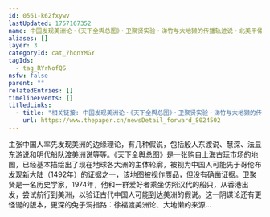 ```yaml
---
id: 0561-k62fxywv
lastUpdated: 1757167352
name: 中国发现美洲论・《天下全舆总图》・卫聚贤实验・涕竹与大地獭的传播轨迹说・北美甲骨文・郑和渡挪威说・郑和渡澳洲说
aliases: []
layer: 3
categoryId: cat_7hqnYMGY
tagIds:
  - tag_RYrNofQS
nsfw: false
parent: ""
relatedEntries: []
timelineEvents: []
titledLinks:
  - title: "相关链接: 中国发现美洲论・《天下全舆总图》・卫聚贤实验・涕竹与大地獭的传播轨迹说・北美甲骨文・郑和渡挪威说・郑和渡澳洲说"
    url: https://www.thepaper.cn/newsDetail_forward_8024502
---
```


主张中国人率先发现美洲的边缘理论，有几种假说，包括殷人东渡说、慧深、法显东游说和明代船队渡美洲说等等。《天下全舆总图》是一张购自上海古玩市场的地图，已经基本描绘出了现在地球各大洲的主体轮廓，被视为中国人可能先于哥伦布发现新大陆（1492年）的证据之一，该地图被视作赝品，但没有确凿证据。卫聚贤是一名历史学家，1974年，他和一群爱好者乘坐仿照汉代的船只，从香港出发，尝试航行到美洲，以验证古代中国人可能到达美洲的假说。这一阴谋论还有更怪诞的版本，更深的兔子洞指路：徐福渡美洲论、大地懒的来源…